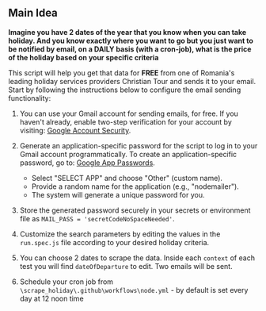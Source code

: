 ## Main Idea
**Imagine you have 2 dates of the year that you know when you can take holiday. And you know exactly where you want to go but you just want to be notified by email, on a DAILY basis (with a cron-job), what is the price of the holiday based on your specific criteria**

This script will help you get that data for **FREE** from one of Romania's leading holiday services providers Christian Tour and sends it to your email. Start by following the instructions below to configure the email sending functionality:

1. You can use your Gmail account for sending emails, for free. If you haven't already, enable two-step verification for your account by visiting: [Google Account Security](https://myaccount.google.com/security).

2. Generate an application-specific password for the script to log in to your Gmail account programmatically. To create an application-specific password, go to: [Google App Passwords](https://myaccount.google.com/apppasswords).

   - Select "SELECT APP" and choose "Other" (custom name).
   - Provide a random name for the application (e.g., "nodemailer").
   - The system will generate a unique password for you.

3. Store the generated password securely in your secrets or environment file as `MAIL_PASS = 'secretCodeNoSpaceNeeded'`.

4. Customize the search parameters by editing the values in the `run.spec.js` file according to your desired holiday criteria.

5. You can choose 2 dates to scrape the data. Inside each `context` of each test you will find `dateOfDeparture` to edit. Two emails will be sent.

6. Schedule your cron job from `\scrape_holiday\.github\workflows\node.yml` - by default is set every day at 12 noon time